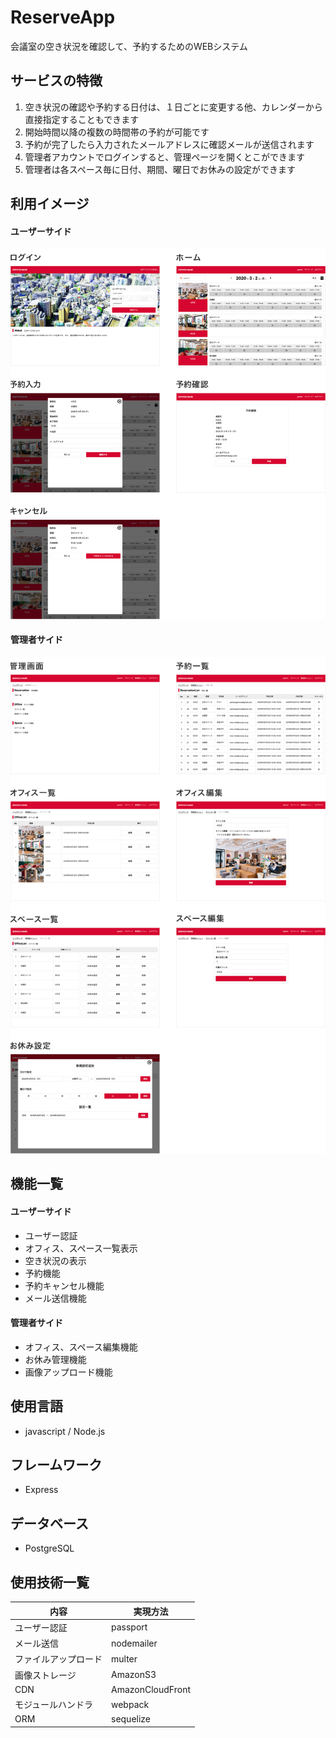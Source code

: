 # ReserveApp
会議室の空き状況を確認して、予約するためのWEBシステム

## サービスの特徴
1. 空き状況の確認や予約する日付は、１日ごとに変更する他、カレンダーから直接指定することもできます
2. 開始時間以降の複数の時間帯の予約が可能です
3. 予約が完了したら入力されたメールアドレスに確認メールが送信されます
4. 管理者アカウントでログインすると、管理ページを開くとこができます
5. 管理者は各スペース毎に日付、期間、曜日でお休みの設定ができます

## 利用イメージ

#### ユーザーサイド

![ユーザーサイド](https://github.com/khaki-ranger/Assets/blob/master/ReserveApp/userSide.jpg?raw=true "ユーザーサイド")

#### 管理者サイド

![管理者サイド](https://github.com/khaki-ranger/Assets/blob/master/ReserveApp/ownerSide.jpg?raw=true "管理者サイド")

## 機能一覧

#### ユーザーサイド
- ユーザー認証
- オフィス、スペース一覧表示
- 空き状況の表示
- 予約機能
- 予約キャンセル機能
- メール送信機能

#### 管理者サイド
- オフィス、スペース編集機能
- お休み管理機能
- 画像アップロード機能

## 使用言語

- javascript / Node.js

## フレームワーク

- Express

## データベース

- PostgreSQL

## 使用技術一覧
 
| 内容 | 実現方法 |
----|----
|ユーザー認証 |passport |
|メール送信 |nodemailer |
|ファイルアップロード |multer |
|画像ストレージ |AmazonS3 |
|CDN |AmazonCloudFront |
|モジュールハンドラ |webpack |
|ORM |sequelize |
